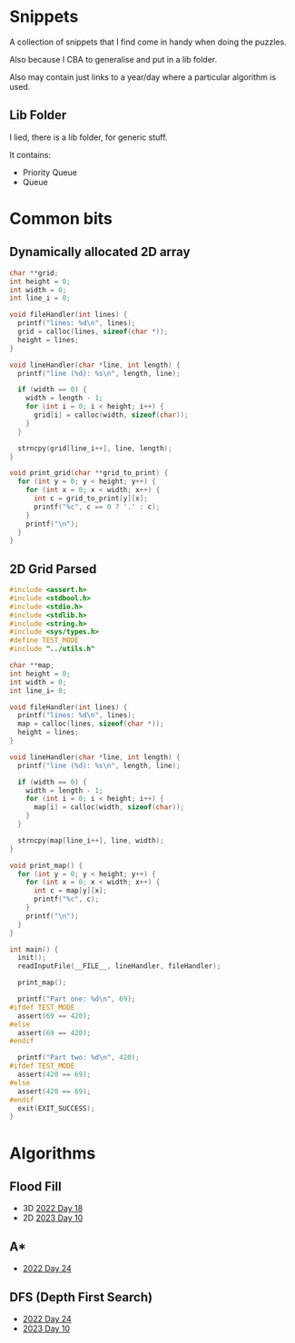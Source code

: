 # Snippets

A collection of snippets that I find come in handy when doing the puzzles.

Also because I CBA to generalise and put in a lib folder.

Also may contain just links to a year/day where a particular algorithm is used.

## Lib Folder

I lied, there is a lib folder, for generic stuff.

It contains:

 - Priority Queue
 - Queue

# Common bits

## Dynamically allocated 2D array

```c
char **grid;
int height = 0;
int width = 0;
int line_i = 0;

void fileHandler(int lines) {
  printf("lines: %d\n", lines);
  grid = calloc(lines, sizeof(char *));
  height = lines;
}

void lineHandler(char *line, int length) {
  printf("line (%d): %s\n", length, line);

  if (width == 0) {
    width = length - 1;
    for (int i = 0; i < height; i++) {
      grid[i] = calloc(width, sizeof(char));
    }
  }

  strncpy(grid[line_i++], line, length);
}

void print_grid(char **grid_to_print) {
  for (int y = 0; y < height; y++) {
    for (int x = 0; x < width; x++) {
      int c = grid_to_print[y][x];
      printf("%c", c == 0 ? '.' : c);
    }
    printf("\n");
  }
}
```

## 2D Grid Parsed

```c
#include <assert.h>
#include <stdbool.h>
#include <stdio.h>
#include <stdlib.h>
#include <string.h>
#include <sys/types.h>
#define TEST_MODE
#include "../utils.h"

char **map;
int height = 0;
int width = 0;
int line_i= 0;

void fileHandler(int lines) {
  printf("lines: %d\n", lines);
  map = calloc(lines, sizeof(char *));
  height = lines;
}

void lineHandler(char *line, int length) {
  printf("line (%d): %s\n", length, line);

  if (width == 0) {
    width = length - 1;
    for (int i = 0; i < height; i++) {
      map[i] = calloc(width, sizeof(char));
    }
  }

  strncpy(map[line_i++], line, width);
}

void print_map() {
  for (int y = 0; y < height; y++) {
    for (int x = 0; x < width; x++) {
      int c = map[y][x];
      printf("%c", c);
    }
    printf("\n");
  }
}

int main() {
  init();
  readInputFile(__FILE__, lineHandler, fileHandler);

  print_map();

  printf("Part one: %d\n", 69);
#ifdef TEST_MODE
  assert(69 == 420);
#else
  assert(69 == 420);
#endif

  printf("Part two: %d\n", 420);
#ifdef TEST_MODE
  assert(420 == 69);
#else
  assert(420 == 69);
#endif
  exit(EXIT_SUCCESS);
}
```

# Algorithms

## Flood Fill

 - 3D [2022 Day 18](./2022/18/main.c)
 - 2D [2023 Day 10](./2023/10/main.c)

## A*

 - [2022 Day 24](2022/24/main.c)

## DFS (Depth First Search)

 - [2022 Day 24](2022/24/main.c)
 - [2023 Day 10](2023/10/main.c)

